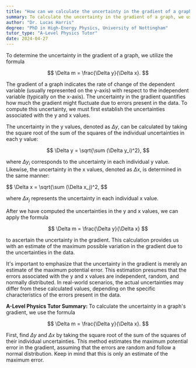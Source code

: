 ```yaml
---
title: "How can we calculate the uncertainty in the gradient of a graph?"
summary: To calculate the uncertainty in the gradient of a graph, we use the formula $ \Delta m = \frac{\Delta y}{\Delta x} $.
author: "Dr. Lucas Harris"
degree: "PhD in High-Energy Physics, University of Nottingham"
tutor_type: "A-Level Physics Tutor"
date: 2024-04-27
---
```


To determine the uncertainty in the gradient of a graph, we utilize the formula 

$$
\Delta m = \frac{\Delta y}{\Delta x}.
$$

The gradient of a graph indicates the rate of change of the dependent variable (usually represented on the y-axis) with respect to the independent variable (typically on the x-axis). The uncertainty in the gradient quantifies how much the gradient might fluctuate due to errors present in the data. To compute this uncertainty, we must first establish the uncertainties associated with the y and x values.

The uncertainty in the y values, denoted as $\Delta y$, can be calculated by taking the square root of the sum of the squares of the individual uncertainties in each y value:

$$
\Delta y = \sqrt{\sum (\Delta y_i)^2},
$$

where $\Delta y_i$ corresponds to the uncertainty in each individual y value. Likewise, the uncertainty in the x values, denoted as $\Delta x$, is determined in the same manner:

$$
\Delta x = \sqrt{\sum (\Delta x_j)^2,
$$

where $\Delta x_j$ represents the uncertainty in each individual x value.

After we have computed the uncertainties in the y and x values, we can apply the formula 

$$
\Delta m = \frac{\Delta y}{\Delta x}
$$ 

to ascertain the uncertainty in the gradient. This calculation provides us with an estimate of the maximum possible variation in the gradient due to the uncertainties in the data.

It's important to emphasize that the uncertainty in the gradient is merely an estimate of the maximum potential error. This estimation presumes that the errors associated with the y and x values are independent, random, and normally distributed. In real-world scenarios, the actual uncertainties may differ from these calculated values, depending on the specific characteristics of the errors present in the data.

**A-Level Physics Tutor Summary:** To calculate the uncertainty in a graph's gradient, we use the formula 

$$
\Delta m = \frac{\Delta y}{\Delta x}.
$$ 

First, find $\Delta y$ and $\Delta x$ by taking the square root of the sum of the squares of their individual uncertainties. This method estimates the maximum potential error in the gradient, assuming that the errors are random and follow a normal distribution. Keep in mind that this is only an estimate of the maximum error.
    